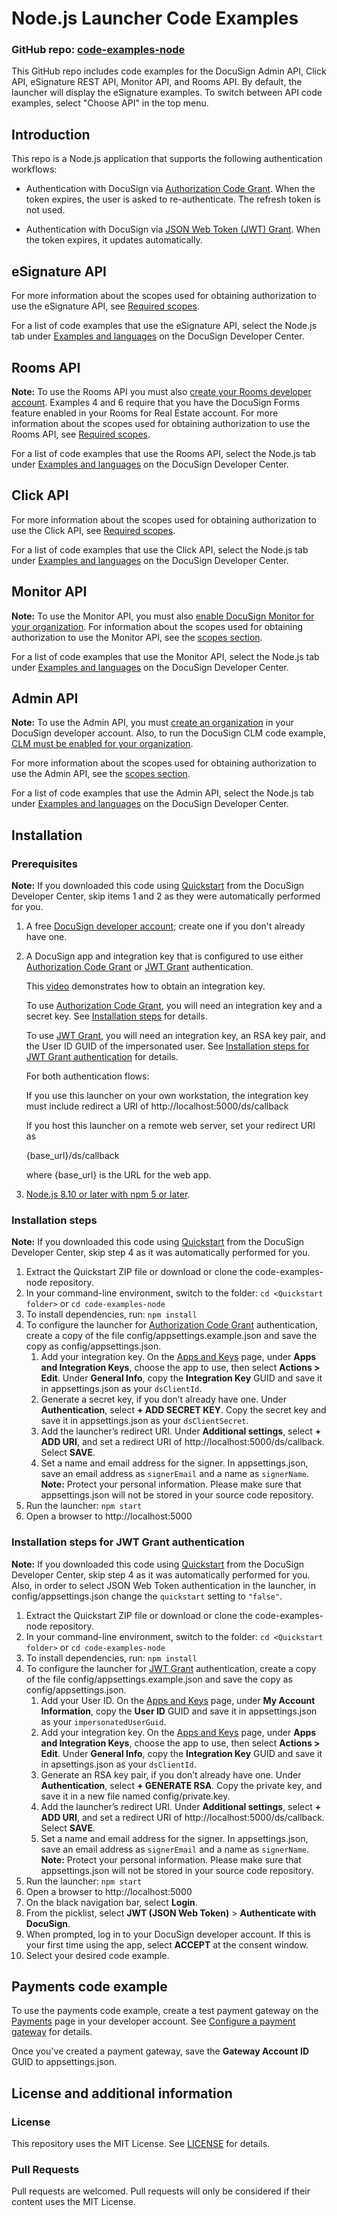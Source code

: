 # Node.js Launcher Code Examples

### GitHub repo: [code-examples-node](./README.md)

This GitHub repo includes code examples for the DocuSign Admin API, Click API, eSignature REST API, Monitor API, and Rooms API. By default, the launcher will display the eSignature examples. To switch between API code examples, select "Choose API" in the top menu.


## Introduction

This repo is a Node.js application that supports the following authentication workflows:

* Authentication with DocuSign via [Authorization Code Grant](https://developers.docusign.com/platform/auth/authcode).
When the token expires, the user is asked to re-authenticate. The refresh token is not used.

* Authentication with DocuSign via [JSON Web Token (JWT) Grant](https://developers.docusign.com/platform/auth/jwt/).
When the token expires, it updates automatically.

## eSignature API

For more information about the scopes used for obtaining authorization to use the eSignature API, see [Required scopes](https://developers.docusign.com/docs/esign-rest-api/esign101/auth#required-scopes).

For a list of code examples that use the eSignature API, select the Node.js tab under [Examples and languages](https://developers.docusign.com/docs/esign-rest-api/how-to/code-launchers#examples-and-languages) on the DocuSign Developer Center.

## Rooms API

**Note:** To use the Rooms API you must also [create your Rooms developer account](https://developers.docusign.com/docs/rooms-api/rooms101/create-account). Examples 4 and 6 require that you have the DocuSign Forms feature enabled in your Rooms for Real Estate account.
For more information about the scopes used for obtaining authorization to use the Rooms API, see [Required scopes](https://developers.docusign.com/docs/rooms-api/rooms101/auth/).

For a list of code examples that use the Rooms API, select the Node.js tab under [Examples and languages](https://developers.docusign.com/docs/rooms-api/how-to/code-launchers#examples-and-languages) on the DocuSign Developer Center.

## Click API

For more information about the scopes used for obtaining authorization to use the Click API, see [Required scopes](https://developers.docusign.com/docs/click-api/click101/auth/#required-scopes).

For a list of code examples that use the Click API, select the Node.js tab under [Examples and languages](https://developers.docusign.com/docs/click-api/how-to/code-launchers#examples-and-languages) on the DocuSign Developer Center.

## Monitor API
**Note:** To use the Monitor API, you must also [enable DocuSign Monitor for your organization](https://developers.docusign.com/docs/monitor-api/how-to/enable-monitor/).
For information about the scopes used for obtaining authorization to use the Monitor API, see the [scopes section](https://developers.docusign.com/docs/monitor-api/monitor101/auth/).

For a list of code examples that use the Monitor API, select the Node.js tab under [Examples and languages](https://developers.docusign.com/docs/monitor-api/how-to/code-launchers/#examples-and-languages) on the DocuSign Developer Center.

## Admin API
**Note:** To use the Admin API, you must [create an organization](https://support.docusign.com/en/guides/org-admin-guide-create-org) in your DocuSign developer account. Also, to run the DocuSign CLM code example, [CLM must be enabled for your organization](https://support.docusign.com/en/articles/DocuSign-and-SpringCM).

For more information about the scopes used for obtaining authorization to use the Admin API, see the [scopes section](https://developers.docusign.com/docs/admin-api/admin101/auth/).

For a list of code examples that use the Admin API, select the Node.js tab under [Examples and languages](https://developers.docusign.com/docs/admin-api/how-to/code-launchers/#examples-and-languages) on the DocuSign Developer Center.

## Installation

### Prerequisites
**Note:** If you downloaded this code using [Quickstart](https://developers.docusign.com/docs/esign-rest-api/quickstart/) from the DocuSign Developer Center, skip items 1 and 2 as they were automatically performed for you.

1. A free [DocuSign developer account](https://go.docusign.com/o/sandbox/); create one if you don't already have one.
1. A DocuSign app and integration key that is configured to use either [Authorization Code Grant](https://developers.docusign.com/platform/auth/authcode/) or [JWT Grant](https://developers.docusign.com/platform/auth/jwt/) authentication.

   This [video](https://www.youtube.com/watch?v=eiRI4fe5HgM) demonstrates how to obtain an integration key.

   To use [Authorization Code Grant](https://developers.docusign.com/platform/auth/authcode/), you will need an integration key and a secret key. See [Installation steps](#installation-steps) for details.

   To use [JWT Grant](https://developers.docusign.com/platform/auth/jwt/), you will need an integration key, an RSA key pair, and the User ID GUID of the impersonated user. See [Installation steps for JWT Grant authentication](#installation-steps-for-jwt-grant-authentication) for details.

   For both authentication flows:

   If you use this launcher on your own workstation, the integration key must include redirect a URI of http://localhost:5000/ds/callback

   If you host this launcher on a remote web server, set your redirect URI as

   {base_url}/ds/callback

   where {base_url} is the URL for the web app.

1. [Node.js 8.10 or later with npm 5 or later](https://nodejs.org/en/download/).

### Installation steps

**Note:** If you downloaded this code using [Quickstart](https://developers.docusign.com/docs/esign-rest-api/quickstart/) from the DocuSign Developer Center, skip step 4 as it was automatically performed for you.

1. Extract the Quickstart ZIP file or download or clone the code-examples-node repository.
1. In your command-line environment, switch to the folder:
   `cd <Quickstart folder>` or `cd code-examples-node`
1. To install dependencies, run: `npm install`
1. To configure the launcher for [Authorization Code Grant](https://developers.docusign.com/platform/auth/authcode/) authentication, create a copy of the file config/appsettings.example.json and save the copy as config/appsettings.json.
   1. Add your integration key. On the [Apps and Keys](https://admindemo.docusign.com/authenticate?goTo=apiIntegratorKey) page, under **Apps and Integration Keys**, choose the app to use, then select **Actions > Edit**. Under **General Info**, copy the **Integration Key** GUID and save it in appsettings.json as your `dsClientId`.
   1. Generate a secret key, if you don’t already have one. Under **Authentication**, select **+ ADD SECRET KEY**. Copy the secret key and save it in appsettings.json as your `dsClientSecret`.
   1. Add the launcher’s redirect URI. Under **Additional settings**, select **+ ADD URI**, and set a redirect URI of http://localhost:5000/ds/callback. Select **SAVE**.
   1. Set a name and email address for the signer. In appsettings.json, save an email address as `signerEmail` and a name as `signerName`.
**Note:** Protect your personal information. Please make sure that appsettings.json will not be stored in your source code repository.
1. Run the launcher: `npm start`
1. Open a browser to http://localhost:5000

### Installation steps for JWT Grant authentication

**Note:** If you downloaded this code using [Quickstart](https://developers.docusign.com/docs/esign-rest-api/quickstart/) from the DocuSign Developer Center, skip step 4 as it was automatically performed for you.
Also, in order to select JSON Web Token authentication in the launcher, in config/appsettings.json change the `quickstart` setting to `"false"`.

1. Extract the Quickstart ZIP file or download or clone the code-examples-node repository.
1. In your command-line environment, switch to the folder: `cd <Quickstart folder>` or `cd code-examples-node`
1. To install dependencies, run: `npm install`
1. To configure the launcher for [JWT Grant](https://developers.docusign.com/platform/auth/jwt/) authentication, create a copy of the file config/appsettings.example.json and save the copy as config/appsettings.json.
   1. Add your User ID. On the [Apps and Keys](https://admindemo.docusign.com/authenticate?goTo=apiIntegratorKey) page, under **My Account Information**, copy the **User ID** GUID and save it in appsettings.json as your `impersonatedUserGuid`.
   1. Add your integration key. On the [Apps and Keys](https://admindemo.docusign.com/authenticate?goTo=apiIntegratorKey) page, under **Apps and Integration Keys**, choose the app to use, then select **Actions > Edit**. Under **General Info**, copy the **Integration Key** GUID and save it in apsettings.json as your `dsClientId`.
   1. Generate an RSA key pair, if you don’t already have one. Under **Authentication**, select **+ GENERATE RSA**. Copy the private key, and save it in a new file named config/private.key.
   1. Add the launcher’s redirect URI. Under **Additional settings**, select **+ ADD URI**, and set a redirect URI of http://localhost:5000/ds/callback. Select **SAVE**.
   1. Set a name and email address for the signer. In appsettings.json, save an email address as `signerEmail` and a name as `signerName`.
**Note:** Protect your personal information. Please make sure that appsettings.json will not be stored in your source code repository.
1. Run the launcher: `npm start`
1. Open a browser to http://localhost:5000
1. On the black navigation bar, select **Login**.
1. From the picklist, select **JWT (JSON Web Token)** > **Authenticate with DocuSign**.
1. When prompted, log in to your DocuSign developer account. If this is your first time using the app, select **ACCEPT** at the consent window.
3. Select your desired code example.

## Payments code example

To use the payments code example, create a test payment gateway on the [Payments](https://admindemo.docusign.com/authenticate?goTo=payments) page in your developer account. See [Configure a payment gateway](./PAYMENTS_INSTALLATION.md) for details.

Once you've created a payment gateway, save the **Gateway Account ID** GUID to appsettings.json.

## License and additional information

### License
This repository uses the MIT License. See [LICENSE](./LICENSE) for details.

### Pull Requests
Pull requests are welcomed. Pull requests will only be considered if their content
uses the MIT License.